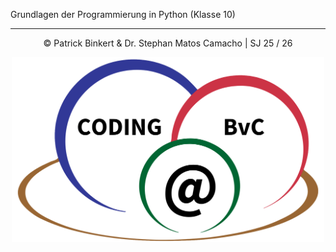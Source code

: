 Grundlagen der Programmierung in Python (Klasse 10)

<hr/>

<div style="max-width:500px;margin-right: auto; margin-left: auto; text-align:center;">

© Patrick Binkert & Dr. Stephan Matos Camacho | SJ 25 / 26

![FooterImage](00_coding@BvC.png)
    
</div>
